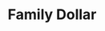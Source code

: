 ---
title: "Family Dollar"
url: /jackson/family-dollar-west-prospect-street/
shop: variety store
---